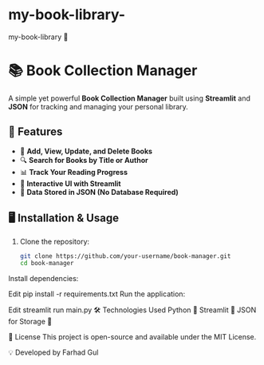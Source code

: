 # my-book-library-
my-book-library 📖


# 📚 Book Collection Manager

A simple yet powerful **Book Collection Manager** built using **Streamlit** and **JSON** for tracking and managing your personal library.

## 🚀 Features
- 📖 **Add, View, Update, and Delete Books**
- 🔍 **Search for Books by Title or Author**
- 📊 **Track Your Reading Progress**
- 🎨 **Interactive UI with Streamlit**
- 💾 **Data Stored in JSON (No Database Required)**

## 🖥️ Installation & Usage

1. Clone the repository:
   ```sh
   git clone https://github.com/your-username/book-manager.git
   cd book-manager
Install dependencies:

Edit
pip install -r requirements.txt
Run the application:


Edit
streamlit run main.py
🛠️ Technologies Used
Python 🐍
Streamlit 🎨
JSON for Storage 📂


📝 License
This project is open-source and available under the MIT License.

💡 Developed by Farhad Gul
